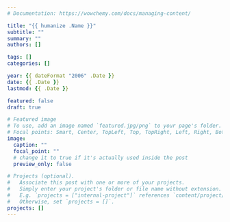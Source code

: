 ```yaml
---
# Documentation: https://wowchemy.com/docs/managing-content/

title: "{{ humanize .Name }}"
subtitle: ""
summary: ""
authors: []

tags: []
categories: []

year: {{ dateFormat "2006" .Date }}
date: {{ .Date }}
lastmod: {{ .Date }}

featured: false
draft: true

# Featured image
# To use, add an image named `featured.jpg/png` to your page's folder.
# Focal points: Smart, Center, TopLeft, Top, TopRight, Left, Right, BottomLeft, Bottom, BottomRight.
image:
  caption: ""
  focal_point: ""
  # change it to true if it's actually used inside the post
  preview_only: false

# Projects (optional).
#   Associate this post with one or more of your projects.
#   Simply enter your project's folder or file name without extension.
#   E.g. `projects = ["internal-project"]` references `content/project/deep-learning/index.md`.
#   Otherwise, set `projects = []`.
projects: []
---
```

